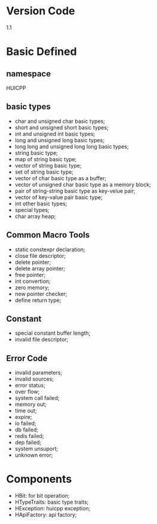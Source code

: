 # Version Code
1.1


# Basic Defined
## namespace
HUICPP


## basic types
* char and unsigned char basic types;
* short and unsigned short basic types;
* int and unsigned int basic types;
* long and unsigned long basic types;
* long long and unsigned long long basic types;
* string basic type;
* map of string basic type;
* vector of string basic type;
* set of string basic type;
* vector of char basic type as a buffer;
* vector of unsigned char basic type as a memory block;
* pair of string-string basic type as key-velue pair;
* vector of key-value pair basic type;
* int other basic types;
* special types;
* char array heap;


## Common Macro Tools
* static constexpr declaration;
* close file descriptor;
* delete pointer;
* delete array pointer;
* free pointer;
* int convertion;
* zero memory;
* new pointer checker;
* define return type;


## Constant
* special constant buffer length; 
* invalid file descriptor;


## Error Code
* invalid parameters;
* invalid sources;
* error status;
* over flow;
* system call failed;
* memory out;
* time out;
* expire;   
* io failed;
* db failed;
* redis failed;
* dep failed;
* system unsuport;
* unknown error;


# Components
* HBit: for bit operation;
* HTypeTraits: basic type traits;
* HException: huicpp exception;
* HApiFactory: api factory;